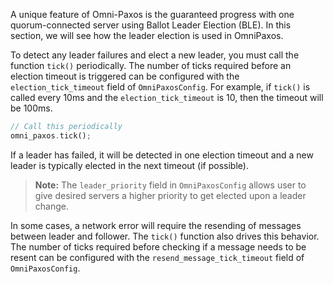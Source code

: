 A unique feature of Omni-Paxos is the guaranteed progress with one quorum-connected server using Ballot Leader Election (BLE). In this section, we will see how the leader election is used in OmniPaxos.

To detect any leader failures and elect a new leader, you must call the function ``tick()`` periodically. The number of ticks required before an election timeout is triggered can be configured with the ``election_tick_timeout`` field of ``OmniPaxosConfig``. For example, if ``tick()`` is called every 10ms and the ``election_tick_timeout`` is 10, then the timeout will be 100ms.

```rust
// Call this periodically
omni_paxos.tick();
```

If a leader has failed, it will be detected in one election timeout and a new leader is typically elected in the next timeout (if possible).

> **Note:** The `leader_priority` field in `OmniPaxosConfig` allows user to give desired servers a higher priority to get elected upon a leader change.

In some cases, a network error will require the resending of messages between leader and follower. The `tick()` function also drives this behavior. The number of ticks required before checking if a message needs to be resent can be configured with the ``resend_message_tick_timeout`` field of ``OmniPaxosConfig``.